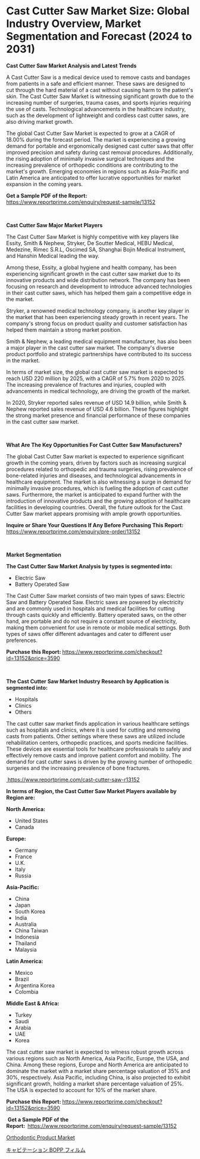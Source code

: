 <p><h1>Cast Cutter Saw Market Size: Global Industry Overview, Market Segmentation and Forecast (2024 to 2031)</h1></p><p><strong>Cast Cutter Saw Market Analysis and Latest Trends</strong></p>
<p><p>A Cast Cutter Saw is a medical device used to remove casts and bandages from patients in a safe and efficient manner. These saws are designed to cut through the hard material of a cast without causing harm to the patient's skin. The Cast Cutter Saw Market is witnessing significant growth due to the increasing number of surgeries, trauma cases, and sports injuries requiring the use of casts. Technological advancements in the healthcare industry, such as the development of lightweight and cordless cast cutter saws, are also driving market growth.</p><p>The global Cast Cutter Saw Market is expected to grow at a CAGR of 18.00% during the forecast period. The market is experiencing a growing demand for portable and ergonomically designed cast cutter saws that offer improved precision and safety during cast removal procedures. Additionally, the rising adoption of minimally invasive surgical techniques and the increasing prevalence of orthopedic conditions are contributing to the market's growth. Emerging economies in regions such as Asia-Pacific and Latin America are anticipated to offer lucrative opportunities for market expansion in the coming years.</p></p>
<p><strong>Get a Sample PDF of the Report:&nbsp;</strong> <a href="https://www.reportprime.com/enquiry/request-sample/13152">https://www.reportprime.com/enquiry/request-sample/13152</a></p>
<p>&nbsp;</p>
<p><strong>Cast Cutter Saw Major Market Players</strong></p>
<p><p>The Cast Cutter Saw Market is highly competitive with key players like Essity, Smith & Nephew, Stryker, De Soutter Medical, HEBU Medical, Medezine, Rimec S.R.L, Oscimed SA, Shanghai Bojin Medical Instrument, and Hanshin Medical leading the way. </p><p>Among these, Essity, a global hygiene and health company, has been experiencing significant growth in the cast cutter saw market due to its innovative products and wide distribution network. The company has been focusing on research and development to introduce advanced technologies in their cast cutter saws, which has helped them gain a competitive edge in the market.</p><p>Stryker, a renowned medical technology company, is another key player in the market that has been experiencing steady growth in recent years. The company's strong focus on product quality and customer satisfaction has helped them maintain a strong market position.</p><p>Smith & Nephew, a leading medical equipment manufacturer, has also been a major player in the cast cutter saw market. The company's diverse product portfolio and strategic partnerships have contributed to its success in the market.</p><p>In terms of market size, the global cast cutter saw market is expected to reach USD 220 million by 2025, with a CAGR of 5.7% from 2020 to 2025. The increasing prevalence of fractures and injuries, coupled with advancements in medical technology, are driving the growth of the market.</p><p>In 2020, Stryker reported sales revenue of USD 14.9 billion, while Smith & Nephew reported sales revenue of USD 4.6 billion. These figures highlight the strong market presence and financial performance of these companies in the cast cutter saw market.</p></p>
<p>&nbsp;</p>
<p><strong>What Are The Key Opportunities For Cast Cutter Saw Manufacturers?</strong></p>
<p><p>The global Cast Cutter Saw market is expected to experience significant growth in the coming years, driven by factors such as increasing surgical procedures related to orthopedic and trauma surgeries, rising prevalence of bone-related injuries and diseases, and technological advancements in healthcare equipment. The market is also witnessing a surge in demand for minimally invasive procedures, which is fueling the adoption of cast cutter saws. Furthermore, the market is anticipated to expand further with the introduction of innovative products and the growing adoption of healthcare facilities in developing countries. Overall, the future outlook for the Cast Cutter Saw market appears promising with ample growth opportunities.</p></p>
<p><strong>Inquire or Share Your Questions If Any Before Purchasing This Report:</strong> <a href="https://www.reportprime.com/enquiry/pre-order/13152">https://www.reportprime.com/enquiry/pre-order/13152</a></p>
<p>&nbsp;</p>
<p><strong>Market Segmentation</strong></p>
<p><strong>The Cast Cutter Saw Market Analysis by types is segmented into:</strong></p>
<p><ul><li>Electric Saw</li><li>Battery Operated Saw</li></ul></p>
<p><p>The Cast Cutter Saw market consists of two main types of saws: Electric Saw and Battery Operated Saw. Electric saws are powered by electricity and are commonly used in hospitals and medical facilities for cutting through casts quickly and efficiently. Battery operated saws, on the other hand, are portable and do not require a constant source of electricity, making them convenient for use in remote or mobile medical settings. Both types of saws offer different advantages and cater to different user preferences.</p></p>
<p><strong>Purchase this Report:&nbsp;</strong><a href="https://www.reportprime.com/checkout?id=13152&price=3590">https://www.reportprime.com/checkout?id=13152&price=3590</a></p>
<p>&nbsp;</p>
<p><strong>The Cast Cutter Saw Market Industry Research by Application is segmented into:</strong></p>
<p><ul><li>Hospitals</li><li>Clinics</li><li>Others</li></ul></p>
<p><p>The cast cutter saw market finds application in various healthcare settings such as hospitals and clinics, where it is used for cutting and removing casts from patients. Other settings where these saws are utilized include rehabilitation centers, orthopedic practices, and sports medicine facilities. These devices are essential tools for healthcare professionals to safely and effectively remove casts and improve patient comfort and mobility. The demand for cast cutter saws is driven by the growing number of orthopedic surgeries and the increasing prevalence of bone fractures.</p></p>
<p><a href="https://www.reportprime.com/cast-cutter-saw-r13152">&nbsp;https://www.reportprime.com/cast-cutter-saw-r13152</a></p>
<p><strong>In terms of Region, the Cast Cutter Saw Market Players available by Region are:</strong></p>
<p>
    <p> <strong> North America: </strong>
        <ul>
            <li>United States</li>
            <li>Canada</li>
        </ul>
        </p> 
    <p> <strong> Europe: </strong>
        <ul>
            <li>Germany</li>
            <li>France</li>
            <li>U.K.</li>
            <li>Italy</li>
            <li>Russia</li>
        </ul>
        </p> 
    <p> <strong> Asia-Pacific: </strong>
        <ul>
            <li>China</li>
            <li>Japan</li>
            <li>South Korea</li>
            <li>India</li>
            <li>Australia</li>
            <li>China Taiwan</li>
            <li>Indonesia</li>
            <li>Thailand</li>
            <li>Malaysia</li>
        </ul>
        </p> 
    <p> <strong> Latin America: </strong>
        <ul>
            <li>Mexico</li>
            <li>Brazil</li>
            <li>Argentina Korea</li>
            <li>Colombia</li>
        </ul>
        </p> 
    <p> <strong> Middle East & Africa: </strong>
        <ul>
            <li>Turkey</li>
            <li>Saudi</li>
            <li>Arabia</li>
            <li>UAE</li>
            <li>Korea</li>
        </ul>
    </p>
    </p>
<p><p>The cast cutter saw market is expected to witness robust growth across various regions such as North America, Asia Pacific, Europe, the USA, and China. Among these regions, Europe and North America are anticipated to dominate the market with a market share percentage valuation of 35% and 30%, respectively. Asia Pacific, including China, is also projected to exhibit significant growth, holding a market share percentage valuation of 25%. The USA is expected to account for 10% of the market share.</p></p>
<p><strong>Purchase this Report: </strong><a href="https://www.reportprime.com/checkout?id=13152&price=3590">https://www.reportprime.com/checkout?id=13152&price=3590</a></p>
<p>&nbsp;<strong>Get a Sample PDF of the Report:&nbsp;&nbsp;</strong><a href="https://www.reportprime.com/enquiry/request-sample/13152">https://www.reportprime.com/enquiry/request-sample/13152</a></p>
<p><strong></strong></p>
<p><p><a href="https://github.com/WillieWoodard/Market-Research-Report-List-4/blob/main/orthodontic-product-market.md">Orthodontic Product Market</a></p><p><a href="https://github.com/oafhukehf4709715/Market-Research-Report-List-1/blob/main/381267027518.md">キャビテーション BOPP フィルム</a></p></p>